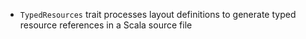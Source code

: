 * `TypedResources` trait processes layout definitions to generate typed resource references in a Scala source file
